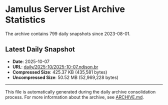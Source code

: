 # Jamulus Server List Archive Statistics

The archive contains 799 daily snapshots since 2023-08-01.

## Latest Daily Snapshot

- **Date**: 2025-10-07
- **URL**: [daily/2025-10/2025-10-07.ndjson.br](https://jamulus-archive.ap-south-1.linodeobjects.com/main/daily/2025-10/2025-10-07.ndjson.br)
- **Compressed Size**: 425.37 KB (435,581 bytes)
- **Uncompressed Size**: 50.52 MB (52,969,228 bytes)

---

This file is automatically generated during the daily archive consolidation process.
For more information about the archive, see [ARCHIVE.md](ARCHIVE.md).
